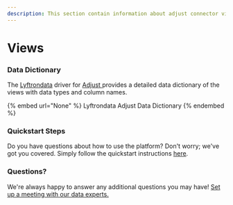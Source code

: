 ```yaml
---
description: This section contain information about adjust connector views information
---
```


# Views

### Data Dictionary

The [Lyftrondata](https://www.lyftrondata.com/) driver for [Adjust](None/)[ ](https://www.lyftrondata.com/integration/adjust/)provides a detailed data dictionary of the views with data types and column names.

{% embed url="None" %}
Lyftrondata Adjust Data Dictionary
{% endembed %}

### Quickstart Steps

Do you have questions about how to use the platform? Don't worry; we've got you covered. Simply follow the quickstart instructions [here](../README.md).

### Questions? <a href="#questions" id="questions"></a>

We're always happy to answer any additional questions you may have! [Set up a meeting with our data experts.](https://www.lyftrondata.com/book-a-meeting/)


